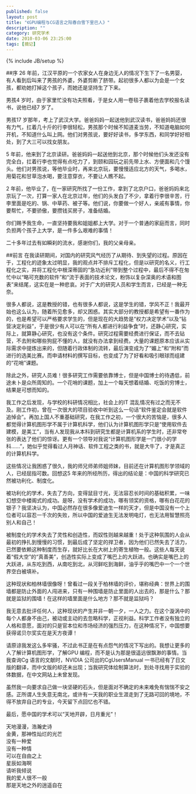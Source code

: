 ```yaml
---
published: false
layout: post
title: "《GPU编程与CG语言之阳春白雪下里巴人》"
description: ""
category: 研究学术
date: 2010-03-06 23:25:00
tags: [摘记]
---
```

{% include JB/setup %}


##序
26 年前，江汉平原的一个农家女人在身边无人的情况下生下了一名男婴，有人看到后叫来了男孩的外婆，外婆剪断了脐带。起初很多人都以为会是一个女孩，都劝她打掉这个孩子，而她还是坚持生了下来。

男孩4 岁时，由于家里忙没有功夫照看，于是女人用一卷毯子裹着他去学校报名读书，说他已经7 岁了。

男孩17 岁那年，考上了武汉大学。爸爸妈妈一起送他到武汉读书，爸爸妈妈还很有力气，扛着几十斤的行李很轻松，男孩那个时候不知道麦当劳，不知道电脑如何开机，不知道什么叫上网。他们对男孩说，要好好读书，多学东西，和同学好好相处，到了大三可以找女朋友。

5 年前，他来到了北京读研。爸爸妈妈一起送他到北京，那个时候他们头发还没有完全白，扛着行李也觉得有点吃力了，到颐和园玩之前先带上水、方便面和几个馒头。他们对男孩说，等他毕业时，再来北京玩，要慢慢适应北方的天气，多喝水，用菊花和甘草泡水喝，要注意穿衣，不要让人瞧不起。

2 年前，他毕业了，在一家研究所找了一份工作，拿到了北京户口，爸爸妈妈来北京玩了一次，打算一家人在北京过年，他们的头发白了不少，拿着行李很辛苦，行李里面是吃的、锅、中草药、被子等。他们说，你要做一个好人，亲戚有事情，你要帮忙，不要骄傲，要攒钱买房子，准备结婚。

你们赐予我生命，一直坚持要我和姐姐都上大学。对于一个普通的家庭而言，同时负担两个孩子上大学，是一件多么艰难的事情！

二十多年过去有如瞬刹的流水，感谢你们，我的父亲母亲。
<!--more-->

##前言
在我读研期间，对国内的研究风气经历了从期待、到失望的过程。原因在于，工程化的迹象太过明显，我的观点并不排斥工程化，但是以研究的名义，行工程化之实，并将工程化中根深蒂固的“急功近利”带到整个过程中，最后不得不在匆忙中以“略可充数的软件”和“流于表面的技术论文，粉饰以复杂深奥的术语和图表”来结尾，这实在是一种悲哀。对于广大的研究人员和学生而言，已经是一种无奈。


很多人都说，这是教授的错，也有很多人都说，这是学生的错，学风不正！我最开始也这么认为，随着所见愈多，却又困惑。其实大部分的教授都是希望有一番作为的，也是希望可以严格要求学生的，但是现在的大趋势是“权力决定学术”以及“钻营决定利益”，于是很少有人可以在“所有人都进行利益争食”时，还静心研究，实际上，就算静心研究，也没有这个条件。研究过程需要经费进行保证，而不去钻营，不去附和哪些狗屁不懂的人，就没有办法拿到经费。大量的课题原本应该从实际需求中提炼出来的，但随着行政体制的流转，最后演变成为了“媚上”和“附和”而进行的选美比赛。而申请材料的撰写目标，也变成了为了好看和吸引眼球而组建的“花哨”课题。

除此之外，研究人员难！很多研究工作需要依靠博士，但是中国博士的待遇低，前途未卜是众所周知的。一个花哨的课题，加上一个每天想着结婚、吃饭的穷博士，结果是可想而知的。

我工作之后发现，与学校的科研情况相比，社会上的IT 混乱情况有过之而无不及。刚工作初，曾在一次很大的项目验收中听到这么一句话“软件鉴定会就是软件追悼会”。再加上国人不重基础研究，在我工作之初，一个很大的苦恼是，很多人都觉得计算机图形学不属于计算机科学，他们认为计算机图形学只是“使用软件去建模，是美工”，当有人发现我从本科到研究生都是计算机系的学生时，还非常夸张的表达了他们的惊讶。更有一个领导对我说“计算机图形学是一门很小的学科……”，她似乎觉得看过人月神话、软件工程之类的书，就是大牛了，才是真正的计算机科学。

这些情况让我困惑了很久，我的师兄师弟师姐师妹，目前还在计算机图形学领域的人，已经屈指可数。回想这5 年来的所经所历，得出的结论是：中国的科学研究已然被功利化、制度化。

被功利化的学术，失去了方向，变得鼠目寸光，无法容忍长时间的基础积累，一味幻想空中楼阁式的成功。是呀，没有学术的成功，哪有领奖的资格，哪有白花花的银子？我坚决认为，中国必然存在很多像爱迪生一样的天才，但是中国没有一个上位者可以容忍一千次的失败，所以中国的爱迪生无法发明电灯，也无法用智慧照亮别人和自己！

被制度化的学术失去了灵性和创造性，而奴性则越来越重！处于这种氛围的人会从最初的挣扎到慢慢的习惯，到最后成了坚定的捍卫者，因为他们已然失去了活力，已然要依赖这种制度而生存，就好比长在大树上的寄生植物一般。这些人每天说着“假大空”的“真善美”，创造性实际上变成了嘴巴上的大跃进。也确实是嘴巴上的大跃进，从东吃到西，从南吃到北，从河鲜吃到海鲜，油乎乎的嘴巴中一个一个世界空白被填补。

这种现状和柏林墙很像呀！曾看过一段关于柏林墙的评价，堪称经典：世界上的围墙都是防止外面的人闯进来，只有一种围墙是防止里面的人出去的，那是什么？那就是监狱的围墙！在这样的墙里面是什么地方？那不就是监狱吗？

我无意去批评任何人，这种现状的产生并非一朝一夕，一人之力。在这个漩涡中的每个人都身不由己，被动或主动的去忽略科学，正视利益。科学工作者没有独立的人格和意愿，面对的只是官本位和市场经济的强烈压力，在这种情况下，中国想要获得诺贝尔奖实在是天方夜谭！

请原谅我发这么多牢骚，不过此书正是在有点怨气的情况下写出的。我想让更多的人了解计算机图形学，了解GPU 编程，而不是认为那是很遥远很飘渺的事情。当我查询Cg 语言的文献时，NVIDIA 公司出的CgUsersManual 一书已经有了日文版的翻译，而中文版的却还未出现；当我研究体绘制算法时，到处寻找用于实验的体数据，在中文网站上未曾发现。

虽然我一向要求自己做一块坚硬的石头，但是面对不确定的未来难免有惴惴不安之感。正所谓人生失意无南北，或许有一天我的职业生涯走到了无路可回的境地，不得不放弃自己的专业，今天留下点回忆也不错。

最后，愿中国的学术可以“天地开辟，日月重光”！

天地漫漫，浩瀚史诗   
金黄，那神性灿烂的光芒   
没有一种爱  
没有一种情  
可以在自由之上  
星辰如海啊  
请听我倾说  
我的爱人很不一般  
那是天地之外的逍遥自在